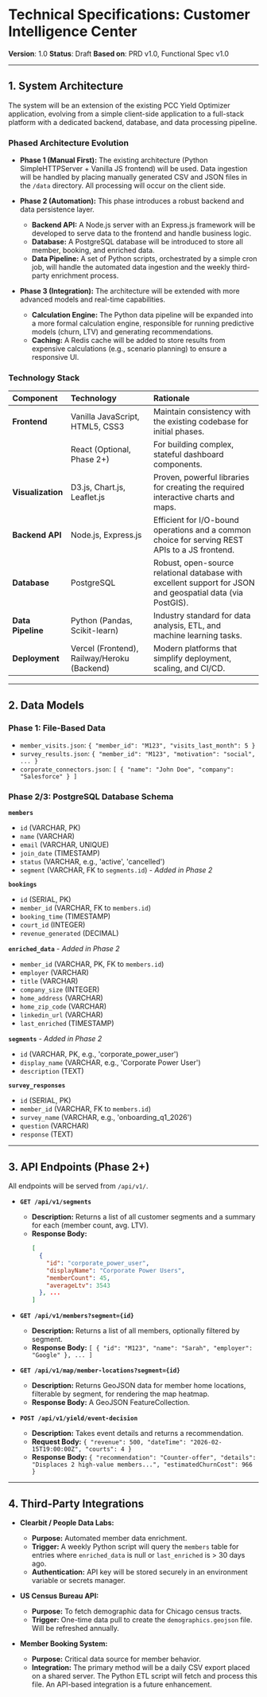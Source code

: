 # Technical Specifications: Customer Intelligence Center

**Version**: 1.0
**Status**: Draft
**Based on**: PRD v1.0, Functional Spec v1.0

---

## 1. System Architecture

The system will be an extension of the existing PCC Yield Optimizer application, evolving from a simple client-side application to a full-stack platform with a dedicated backend, database, and data processing pipeline.

### Phased Architecture Evolution

- **Phase 1 (Manual First):** The existing architecture (Python SimpleHTTPServer + Vanilla JS frontend) will be used. Data ingestion will be handled by placing manually generated CSV and JSON files in the `/data` directory. All processing will occur on the client side.

- **Phase 2 (Automation):** This phase introduces a robust backend and data persistence layer.
  - **Backend API:** A Node.js server with an Express.js framework will be developed to serve data to the frontend and handle business logic.
  - **Database:** A PostgreSQL database will be introduced to store all member, booking, and enriched data.
  - **Data Pipeline:** A set of Python scripts, orchestrated by a simple cron job, will handle the automated data ingestion and the weekly third-party enrichment process.

- **Phase 3 (Integration):** The architecture will be extended with more advanced models and real-time capabilities.
  - **Calculation Engine:** The Python data pipeline will be expanded into a more formal calculation engine, responsible for running predictive models (churn, LTV) and generating recommendations.
  - **Caching:** A Redis cache will be added to store results from expensive calculations (e.g., scenario planning) to ensure a responsive UI.

### Technology Stack

| Component | Technology | Rationale |
| :--- | :--- | :--- |
| **Frontend** | Vanilla JavaScript, HTML5, CSS3 | Maintain consistency with the existing codebase for initial phases. |
| | React (Optional, Phase 2+) | For building complex, stateful dashboard components. |
| **Visualization** | D3.js, Chart.js, Leaflet.js | Proven, powerful libraries for creating the required interactive charts and maps. |
| **Backend API** | Node.js, Express.js | Efficient for I/O-bound operations and a common choice for serving REST APIs to a JS frontend. |
| **Database** | PostgreSQL | Robust, open-source relational database with excellent support for JSON and geospatial data (via PostGIS). |
| **Data Pipeline** | Python (Pandas, Scikit-learn) | Industry standard for data analysis, ETL, and machine learning tasks. |
| **Deployment** | Vercel (Frontend), Railway/Heroku (Backend) | Modern platforms that simplify deployment, scaling, and CI/CD. |

---

## 2. Data Models

### Phase 1: File-Based Data

- `member_visits.json`: `{ "member_id": "M123", "visits_last_month": 5 }`
- `survey_results.json`: `{ "member_id": "M123", "motivation": "social", ... }`
- `corporate_connectors.json`: `[ { "name": "John Doe", "company": "Salesforce" } ]`

### Phase 2/3: PostgreSQL Database Schema

**`members`**
- `id` (VARCHAR, PK)
- `name` (VARCHAR)
- `email` (VARCHAR, UNIQUE)
- `join_date` (TIMESTAMP)
- `status` (VARCHAR, e.g., 'active', 'cancelled')
- `segment` (VARCHAR, FK to `segments.id`) - *Added in Phase 2*

**`bookings`**
- `id` (SERIAL, PK)
- `member_id` (VARCHAR, FK to `members.id`)
- `booking_time` (TIMESTAMP)
- `court_id` (INTEGER)
- `revenue_generated` (DECIMAL)

**`enriched_data`** - *Added in Phase 2*
- `member_id` (VARCHAR, PK, FK to `members.id`)
- `employer` (VARCHAR)
- `title` (VARCHAR)
- `company_size` (INTEGER)
- `home_address` (VARCHAR)
- `home_zip_code` (VARCHAR)
- `linkedin_url` (VARCHAR)
- `last_enriched` (TIMESTAMP)

**`segments`** - *Added in Phase 2*
- `id` (VARCHAR, PK, e.g., 'corporate_power_user')
- `display_name` (VARCHAR, e.g., 'Corporate Power User')
- `description` (TEXT)

**`survey_responses`**
- `id` (SERIAL, PK)
- `member_id` (VARCHAR, FK to `members.id`)
- `survey_name` (VARCHAR, e.g., 'onboarding_q1_2026')
- `question` (VARCHAR)
- `response` (TEXT)

---

## 3. API Endpoints (Phase 2+)

All endpoints will be served from `/api/v1/`.

- **`GET /api/v1/segments`**
  - **Description:** Returns a list of all customer segments and a summary for each (member count, avg. LTV).
  - **Response Body:**
    ```json
    [
      {
        "id": "corporate_power_user",
        "displayName": "Corporate Power Users",
        "memberCount": 45,
        "averageLtv": 3543
      }, ...
    ]
    ```

- **`GET /api/v1/members?segment={id}`**
  - **Description:** Returns a list of all members, optionally filtered by segment.
  - **Response Body:** `[ { "id": "M123", "name": "Sarah", "employer": "Google" }, ... ]`

- **`GET /api/v1/map/member-locations?segment={id}`**
  - **Description:** Returns GeoJSON data for member home locations, filterable by segment, for rendering the map heatmap.
  - **Response Body:** A GeoJSON FeatureCollection.

- **`POST /api/v1/yield/event-decision`**
  - **Description:** Takes event details and returns a recommendation.
  - **Request Body:** `{ "revenue": 500, "dateTime": "2026-02-15T19:00:00Z", "courts": 4 }`
  - **Response Body:** `{ "recommendation": "Counter-offer", "details": "Displaces 2 high-value members...", "estimatedChurnCost": 966 }`

---

## 4. Third-Party Integrations

- **Clearbit / People Data Labs:**
  - **Purpose:** Automated member data enrichment.
  - **Trigger:** A weekly Python script will query the `members` table for entries where `enriched_data` is null or `last_enriched` is > 30 days ago.
  - **Authentication:** API key will be stored securely in an environment variable or secrets manager.

- **US Census Bureau API:**
  - **Purpose:** To fetch demographic data for Chicago census tracts.
  - **Trigger:** One-time data pull to create the `demographics.geojson` file. Will be refreshed annually.

- **Member Booking System:**
  - **Purpose:** Critical data source for member behavior.
  - **Integration:** The primary method will be a daily CSV export placed on a shared server. The Python ETL script will fetch and process this file. An API-based integration is a future enhancement.
